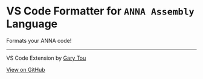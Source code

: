 # VS Code Formatter for `ANNA Assembly` Language

Formats your ANNA code!

---

VS Code Extension by [Gary Tou](https://garytou.com)

[View on GitHub](https://github.com/garyhtou/vscode-anna-language)

